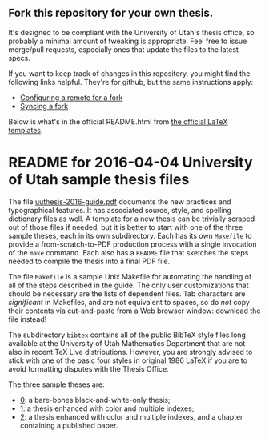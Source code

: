 ## Fork this repository for your own thesis.

It's designed to be compliant with the University of Utah's thesis office, so probably a minimal amount of tweaking is appropriate.
Feel free to issue merge/pull requests, especially ones that update the files to the latest specs.

If you want to keep track of changes in this repository, you might find the following links helpful. 
They're for github, but the same instructions apply:
- [Configuring a remote for a fork](https://help.github.com/articles/configuring-a-remote-for-a-fork/)
- [Syncing a fork](https://help.github.com/articles/syncing-a-fork/)

Below is what's in the official README.html from [the official LaTeX templates](http://ftp.math.utah.edu/pub/uuthesis/).

<!-- Converting to markdown, John Moeller, 2016-7-19 -->
<!-- Edit by Nelson H. F. Beebe <beebe@math.utah.edu> -->

# README for 2016-04-04 University of Utah sample thesis files

The file [uuthesis-2016-guide.pdf](uuthesis-2016-guide/uuthesis-2016-guide.pdf)
documents the new practices and typographical features.
It has associated source, style, and spelling dictionary
files as well.  A template for a new thesis can be
trivially scraped out of those files if needed, but it
is better to start with one of the three sample theses,
each in its own subdirectory.  Each has its own
`Makefile` to provide a from-scratch-to-PDF
production process with a single invocation of the
`make` command.  Each also has a `README`
file that sketches the steps needed to compile the thesis
into a final PDF file.

The file `Makefile`
is a sample Unix Makefile for automating the handling of
all of the steps described in the guide.  The only user
customizations that should be necessary are the lists of
dependent files.  Tab characters are
*significant* in Makefiles, and are not
equivalent to spaces, so do _not_ copy their
contents via cut-and-paste from a Web browser window:
download the file instead!

The subdirectory `bibtex`
contains all of the public BibTeX style files long
available at the University of Utah Mathematics
Department that are not also in recent TeX Live
distributions.  However, you are strongly advised to
stick with one of the basic four styles in original 1986
LaTeX if you are to avoid formatting disputes with the
Thesis Office.

The three sample theses are:
- [0](sample-thesis-0): a bare-bones black-and-white-only thesis;
- [1](sample-thesis-1): a thesis enhanced with color and multiple indexes;
- [2](sample-thesis-2): a thesis enhanced with color and multiple indexes, and a chapter containing a published paper.
